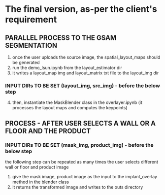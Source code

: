 # The final version, as-per the client's requirement

## PARALLEL PROCESS TO THE GSAM SEGMENTATION

1. once the user uploads the source image, the spatial_layout_maps should be generated
2. run the demo_lsun.ipynb from the layout_estimator dir
3. it writes a layout_map img and layout_matrix txt file to the layout_img dir

### INPUT DIRs TO BE SET (layout_img, src_img) - before the below step
4. then, instantiate the MaskBlender class in the overlayer.ipynb (it processes the layout maps and computes the keypoints)

## PROCESS - AFTER USER SELECTS A WALL OR A FLOOR AND THE PRODUCT

### INPUT DIRs TO BE SET (mask_img, product_img) - before the below step
the following step can be repeated as many times the user selects different wall or floor and product image
1. give the mask image, product image as the input to the implant_overlay method in the blender class
2. it returns the transformed image and writes to the outs directory
